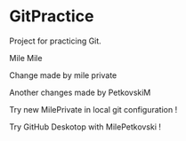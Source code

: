 # GitPractice
Project for practicing Git.

Mile Mile

Change made by mile private

Another changes made by PetkovskiM

Try new MilePrivate in local git configuration !

Try GitHub Deskotop with MilePetkovski ! 